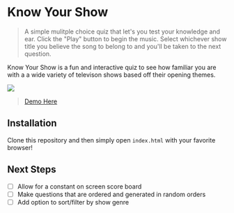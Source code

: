# Know Your Show
>A simple mulitple choice quiz that let's you test your knowledge and ear.  Click the "Play" button to begin the music.  Select whichever show title you believe the song to belong to and you'll be taken to the next question.

Know Your Show is a fun and interactive quiz to see how familiar you are with a a wide variety of televison shows based off their opening themes.

![](screenshot.png)
> [Demo Here](http://just-hey-know-your-show.surge.sh)

## Installation

Clone this repository and then simply open `index.html` with your favorite browser!

## Next Steps

- [ ] Allow for a constant on screen score board
- [ ] Make questions that are ordered and generated in random orders
- [ ] Add option to sort/filter by show genre

